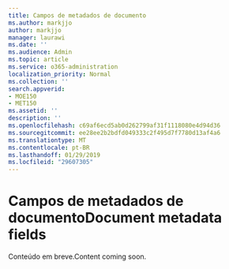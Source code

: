 ```yaml
---
title: Campos de metadados de documento
ms.author: markjjo
author: markjjo
manager: laurawi
ms.date: ''
ms.audience: Admin
ms.topic: article
ms.service: o365-administration
localization_priority: Normal
ms.collection: ''
search.appverid:
- MOE150
- MET150
ms.assetid: ''
description: ''
ms.openlocfilehash: c69af6ecd5ab0d262799af31f1118080e4d94d36
ms.sourcegitcommit: ee28ee2b2bdfd049333c2f495d7f7780d13af4a6
ms.translationtype: MT
ms.contentlocale: pt-BR
ms.lasthandoff: 01/29/2019
ms.locfileid: "29607305"
---
```

# <a name="document-metadata-fields"></a><span data-ttu-id="1a448-102">Campos de metadados de documento</span><span class="sxs-lookup"><span data-stu-id="1a448-102">Document metadata fields</span></span>

<span data-ttu-id="1a448-103">Conteúdo em breve.</span><span class="sxs-lookup"><span data-stu-id="1a448-103">Content coming soon.</span></span>